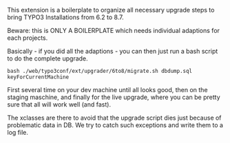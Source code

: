 This extension is a boilerplate to organize all necessary upgrade steps to bring TYPO3 Installations from 6.2 to 8.7.

Beware:  this is ONLY A BOILERPLATE which needs individual adaptions for each projects.

Basically - if you did all the adaptions - you can then just run a bash script to do the complete upgrade.

    bash ./web/typo3conf/ext/upgrader/6to8/migrate.sh dbdump.sql keyForCurrentMachine
    
First several time on your dev machine until all looks good, then on the staging maschine, and finally for the live upgrade, where you can be pretty sure that all will work well (and fast).

The xclasses are there to avoid that the upgrade script dies just because of problematic data in DB. We try to catch such exceptions and write them to a log file.